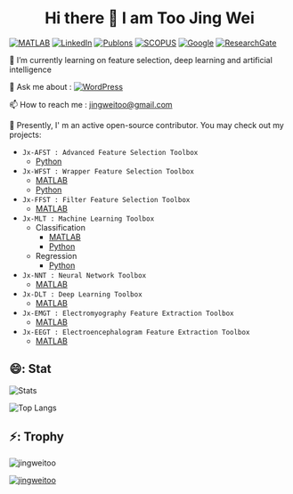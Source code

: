 ### <h1 align="center"> Hi there 👋 I am Too Jing Wei 

[![MATLAB](https://img.shields.io/badge/MATLAB-File%20Exchange-red?style=plastic&logo=mathwork)](https://www.mathworks.com/matlabcentral/profile/authors/12879262?s_tid=gn_comm)
[![LinkedIn](https://img.shields.io/badge/LinkedIn-Jingwei%20Too-informational?style=plastic&logo=linkedin)](https://www.linkedin.com/in/too-jing-wei-1b62b41b0/)
[![Publons](https://img.shields.io/badge/Publons-Review-9cf?style=plastic&logo=publons)](https://publons.com/researcher/3096930/jingwei-too/)
[![SCOPUS](https://img.shields.io/badge/SCOPUS-Preview-orange?style=plastic&logo=scopus)](https://www.scopus.com/authid/detail.uri?authorId=57194870435)
[![Google](https://img.shields.io/badge/Google-Scholar-blue?style=plastic&logo=google-scholar)](https://scholar.google.com/citations?user=0FppPeUAAAAJu0026amp;hl=en&user=0FppPeUAAAAJ)
[![ResearchGate](https://img.shields.io/badge/Research-Gate-sucess?style=plastic&logo=researchgate)](https://www.researchgate.net/profile/Jingwei_Too)

🌱 I’m currently learning on feature selection, deep learning and artificial intelligence

💬 Ask me about : [![WordPress](https://img.shields.io/badge/WordPress-Jingwei%20Too-blueviolet?style=for-the-badge&logo=wordpress)](https://jingweitoo.wordpress.com/)

📫 How to reach me : jingweitoo@gmail.com

<!--
**JingweiToo/JingweiToo** is a ✨ _special_ ✨ repository because its `README.md` (this file) appears on your GitHub profile.

Here are some ideas to get you started:

- 🔭 I’m currently working on ...
- 👯 I’m looking to collaborate on ...
- 🤔 I’m looking for help with ...
- 💬 Ask me about ...
- 📫 How to reach me: ...
- 😄 Pronouns: ...
- ⚡ Fun fact: ...
-->

🔭 Presently, I' m an active open-source contributor. You may check out my projects:

* `Jx-AFST : Advanced Feature Selection Toolbox`
	* [Python](https://github.com/JingweiToo/Advanced-Feature-Selection-Toolbox)
* `Jx-WFST : Wrapper Feature Selection Toolbox`
	* [MATLAB](https://github.com/JingweiToo/Wrapper-Feature-Selection-Toolbox)  
	* [Python](https://github.com/JingweiToo/Wrapper-Feature-Selection-Toolbox-Python) 
* `Jx-FFST : Filter Feature Selection Toolbox`
	* [MATLAB](https://github.com/JingweiToo/Filter-Feature-Selection-Toolbox)
* `Jx-MLT : Machine Learning Toolbox` 
	* Classification
		* [MATLAB](https://github.com/JingweiToo/Machine-Learning-Toolbox)  
		* [Python](https://github.com/JingweiToo/Machine-Learning-Toolbox-Python) 
	* Regression
		* [Python](https://github.com/JingweiToo/Machine-Learning-Regression-Toolbox)
* `Jx-NNT : Neural Network Toolbox`
	* [MATLAB](https://github.com/JingweiToo/Neural-Network-Toolbox)
* `Jx-DLT : Deep Learning Toolbox`
	* [MATLAB](https://github.com/JingweiToo/Deep-Learning-Toolbox)
* `Jx-EMGT : Electromyography Feature Extraction Toolbox`
	* [MATLAB](https://github.com/JingweiToo/EMG-Feature-Extraction-Toolbox)
* `Jx-EEGT : Electroencephalogram Feature Extraction Toolbox`
	* [MATLAB](https://github.com/JingweiToo/EEG-Feature-Extraction-Toolbox)


## 😄: Stat

![Stats](https://github-readme-stats.vercel.app/api?username=jingweitoo&theme=maroongold&show_icons=true&count_private=true)

![Top Langs](https://github-readme-stats.vercel.app/api/top-langs/?username=jingweitoo&theme=yeblu&langs_count=10&layout=compact)


## ⚡: Trophy

<img src="https://komarev.com/ghpvc/?username=jingweitoo&label=Profile%20views&color=0e75b6&style=flat" alt="jingweitoo" /> </p>
<p align="left"> 
	<a href="https://github.com/ryo-ma/github-profile-trophy">
	<img src="https://github-profile-trophy.vercel.app/?username=jingweitoo&theme=alduin&margin-w=15" alt="jingweitoo" />
	</a> 
</p>

